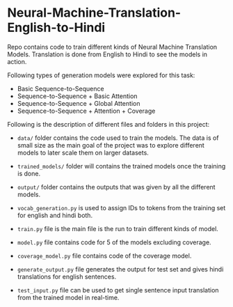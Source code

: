 # Neural-Machine-Translation-English-to-Hindi

Repo contains code to train different kinds of Neural Machine Translation Models. Translation is done from English to Hindi to see the models in action.

Following types of generation models were explored for this task:
- Basic Sequence-to-Sequence
- Sequence-to-Sequence + Basic Attention
- Sequence-to-Sequence + Global Attention
- Sequence-to-Sequence + Attention + Coverage

Following is the description of different files and folders in this project:

- `data/` folder contains the code used to train the models. The data is of small size as the main goal of the project was to explore different models to later scale them on larger datasets.

- `trained_models/` folder will contains the trained models once the training is done.

- `output/` folder contains the outputs that was given by all the different models.

- `vocab_generation.py` is used to assign IDs to tokens from the training set for english and hindi both.

- `train.py` file is the main file is the run to train different kinds of model.

- `model.py` file contains code for 5 of the models excluding coverage.

- `coverage_model.py` file contains code of the coverage model.

- `generate_output.py` file generates the output for test set and gives hindi translations for english sentences.

- `test_input.py` file can be used to get single sentence input translation from the trained model in real-time.
